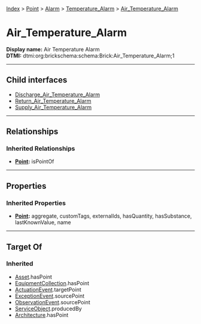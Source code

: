 [Index](../../../../Index.md) > [Point](../../../Point.md) > [Alarm](../../Alarm.md) > [Temperature_Alarm](../Temperature_Alarm.md) > [Air_Temperature_Alarm](#)
# Air_Temperature_Alarm

**Display name:** Air Temperature Alarm<br />
**DTMI:** dtmi:org:brickschema:schema:Brick:Air_Temperature_Alarm;1

---

## Child interfaces
* [Discharge_Air_Temperature_Alarm](Discharge_Air_Temperature_Alarm/Discharge_Air_Temperature_Alarm.md)
* [Return_Air_Temperature_Alarm](Return_Air_Temperature_Alarm/Return_Air_Temperature_Alarm.md)
* [Supply_Air_Temperature_Alarm](Supply_Air_Temperature_Alarm/Supply_Air_Temperature_Alarm.md)

---

## Relationships
### Inherited Relationships
* **[Point](../../../Point.md):** isPointOf

---

## Properties
### Inherited Properties
* **[Point](../../../Point.md):** aggregate, customTags, externalIds, hasQuantity, hasSubstance, lastKnownValue, name

---

## Target Of
### Inherited
* [Asset](../../../../Asset/Asset.md).hasPoint
* [EquipmentCollection](../../../../Collection/AssetCollection/EquipmentCollection/EquipmentCollection.md).hasPoint
* [ActuationEvent](../../../../Event/PointEvent/ActuationEvent.md).targetPoint
* [ExceptionEvent](../../../../Event/PointEvent/ExceptionEvent.md).sourcePoint
* [ObservationEvent](../../../../Event/PointEvent/ObservationEvent.md).sourcePoint
* [ServiceObject](../../../../Information/ServiceObject/ServiceObject.md).producedBy
* [Architecture](../../../../Space/Architecture/Architecture.md).hasPoint
